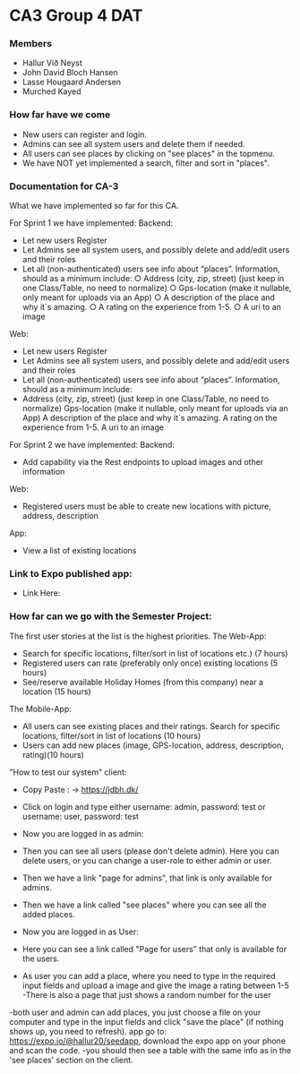 # CA3 Group 4 DAT
### Members
* Hallur Við Neyst 
* John David Bloch Hansen 
* Lasse Hougaard Andersen 
* Murched Kayed 
### How far have we come
* New users can register and login.
* Admins can see all system users and delete them if needed.
* All users can see places by clicking on "see places" in the topmenu.
* We have NOT yet implemented a search, filter and sort in "places".


### Documentation for CA-3

What we have implemented so far for this CA.

For Sprint 1 we have implemented:
Backend:
*	Let new users Register
*	Let Admins see all system users, and possibly delete and add/edit users and their roles
*	Let all (non-authenticated) users see info about “places”. Information, should as a minimum include:
○	Address (city, zip, street) (just keep in one Class/Table, no need to normalize)
○	Gps-location (make it nullable, only meant for uploads via an App)
○	A description of the place and why it´s amazing.
○	A rating on the experience from 1-5.
○	A uri to an image


Web:
*	Let new users Register
*	Let Admins see all system users, and possibly delete and add/edit users and their roles
*	Let all (non-authenticated) users see info about “places”. Information, should as a minimum include:
  *	Address (city, zip, street) (just keep in one Class/Table, no need to normalize)
   Gps-location (make it nullable, only meant for uploads via an App)
   A description of the place and why it´s amazing.
   A rating on the experience from 1-5.
   A uri to an image



For Sprint 2 we have implemented: 
Backend: 
*	Add capability via the Rest endpoints to upload images and other information

Web:
*	Registered users must be able to create new locations with picture, address, description

App: 
*	View a list of existing locations

### Link to Expo published app:
-	Link Here:

### How far can we go with the Semester Project:
The first user stories at the list is the highest priorities.
The Web-App:
-	Search for specific locations, filter/sort in list of locations etc.) (7 hours)
-	Registered users can rate (preferably only once) existing locations (5 hours)
-	See/reserve available Holiday Homes (from this company) near a location (15 hours)


The Mobile-App:

*	All users can see existing places and their ratings. Search for specific locations, filter/sort in list of locations (10 hours)
*	Users can add new places (image, GPS-location, address, description, rating)(10 hours)

"How to test our system"
client:
- Copy Paste : -> https://jdbh.dk/ 
- Click on login and type either username: admin, password: test or username: user, password: test

- Now you are logged in as admin:
- Then you can see all users (please  don't delete admin). Here you can delete users, or you can change a user-role to either admin or user.
- Then we have a link "page for admins", that link is only available for admins.
- Then we have a link called "see places" where you can see all the added places.

- Now you are logged in as User:
- Here you can see a link called "Page for users" that only is available for the users. 
- As user you can add a place, where you need to type in the required input fields and upload a image and give the image a rating between 1-5
-There is also a page that just shows a random number for the user

-both user and admin can add places, you just choose a file on your computer and type in the input fields and click "save the place" (if nothing shows up, you need to refresh).
app
go to: https://expo.io/@hallur20/seedapp, download the expo app on your phone and scan the code.
-you should then see a table with the same info as in the 'see places' section on the client.
